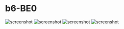 # b6-BE0

![screenshot](https://user-images.githubusercontent.com/6336862/33337874-5aba09fa-d442-11e7-914c-b5350f748f5a.png)
![screenshot](https://user-images.githubusercontent.com/6336862/33337881-5ff1130a-d442-11e7-99b4-1b65459ff935.png)
![screenshot](https://user-images.githubusercontent.com/6336862/33337883-60def5e8-d442-11e7-96e7-bba6a12e60c0.png)
![screenshot](https://user-images.githubusercontent.com/6336862/33337885-62051088-d442-11e7-8993-1dfb3df8331d.png)
